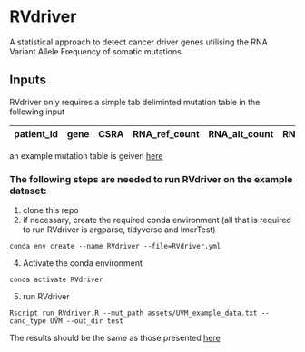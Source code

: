# RVdriver
A statistical approach to detect cancer driver genes utilising the RNA Variant Allele Frequency of somatic mutations

## Inputs

RVdriver only requires a simple tab deliminted mutation table in the following input

patient_id | gene | CSRA | RNA_ref_count | RNA_alt_count | RNA_VAF | func | canc_type 
----|----|------|-----|------|------|------|------

an example mutation table is geiven [here](./assets/UVM_example_data.txt)

### The following steps are needed to run RVdriver on the example dataset:
1. clone this repo
2. if necessary, create the required conda environment (all that is required to run RVdriver is argparse, tidyverse and lmerTest)
```
conda env create --name RVdriver --file=RVdriver.yml
```
4. Activate the conda environment
```
conda activate RVdriver
```
5. run RVdriver
```
Rscript run_RVdriver.R --mut_path assets/UVM_example_data.txt --canc_type UVM --out_dir test
```
The results should be the same as those presented [here](./test_data_results/UVM_rvdriver_results.csv)
